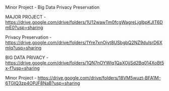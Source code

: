 Minor Project - Big Data Privacy Preservation

MAJOR PROJECT -
https://drive.google.com/drive/folders/1U12wawTm0fcgWagreLjglbpKJlT6DmE0?usp=sharing

Privacy Preservation - 
https://drive.google.com/drive/folders/1Yre7xnOiyt8USbgbQ2NZ9dulsrD6XmIq?usp=sharing

BIG DATA PRIVACY -
https://drive.google.com/drive/folders/1QN7nOYWIq1QaXOjjSd2Bq014XoBt5x-f?usp=sharing

Minor Project -
https://drive.google.com/drive/folders/18VM5wuzt-BFA1M-6TGIQ3zp4OPJF8NaB?usp=sharing
